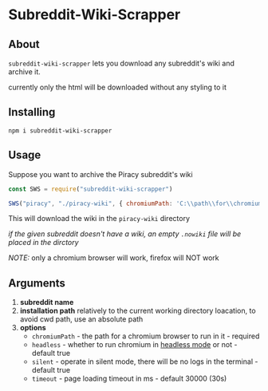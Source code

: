 # Subreddit-Wiki-Scrapper

## About
`subreddit-wiki-scrapper` lets you download any subreddit's wiki and archive it.

currently only the html will be downloaded without any styling to it

## Installing
```
npm i subreddit-wiki-scrapper
```

## Usage
Suppose you want to archive the Piracy subreddit's wiki

```js
const SWS = require("subreddit-wiki-scrapper")

SWS("piracy", "./piracy-wiki", { chromiumPath: 'C:\\path\\for\\chromium.exe' })
```

This will download the wiki in the `piracy-wiki` directory

*if the given subreddit doesn't have a wiki, an empty `.nowiki` file will be placed in the dirctory*

*NOTE:* only a chromium browser will work, firefox will NOT work

## Arguments
1. **subreddit name**
2. **installation path** relatively to the current working directory loacation, to avoid cwd path, use an absolute path
3. **options**
   - `chromiumPath` - the path for a chromium browser to run in it - required
   - `headless` - whether to run chromium in [headless mode](https://developers.google.com/web/updates/2017/04/headless-chrome) or not - default true
   - `silent` - operate in silent mode, there will be no logs in the terminal - default true
   - `timeout` - page loading timeout in ms - default 30000 (30s)